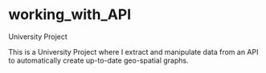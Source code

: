 # working_with_API
University Project 


This is a University Project where I extract and manipulate data from an API to automatically create up-to-date geo-spatial graphs.

